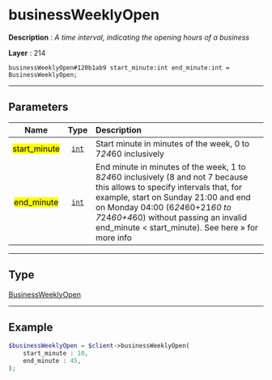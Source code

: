 # businessWeeklyOpen

**Description** : *A time interval, indicating the opening hours of a business*

**Layer** : 214

```tl
businessWeeklyOpen#120b1ab9 start_minute:int end_minute:int = BusinessWeeklyOpen;
```

---

## Parameters

| Name | Type | Description |
| :---: | :---: | :--- |
| <mark>start_minute</mark> | [`int`](type/int) | Start minute in minutes of the week, 0 to 7*24*60 inclusively |
| <mark>end_minute</mark> | [`int`](type/int) | End minute in minutes of the week, 1 to 8*24*60 inclusively (8 and not 7 because this allows to specify intervals that, for example, start on Sunday 21:00 and end on Monday 04:00 (6*24*60+21*60 to 7*24*60+4*60) without passing an invalid end_minute < start_minute). See here » for more info |

---

## Type

[BusinessWeeklyOpen](type/BusinessWeeklyOpen)

---

## Example

```php
$businessWeeklyOpen = $client->businessWeeklyOpen(
	start_minute : 10,
	end_minute : 45,
);
```